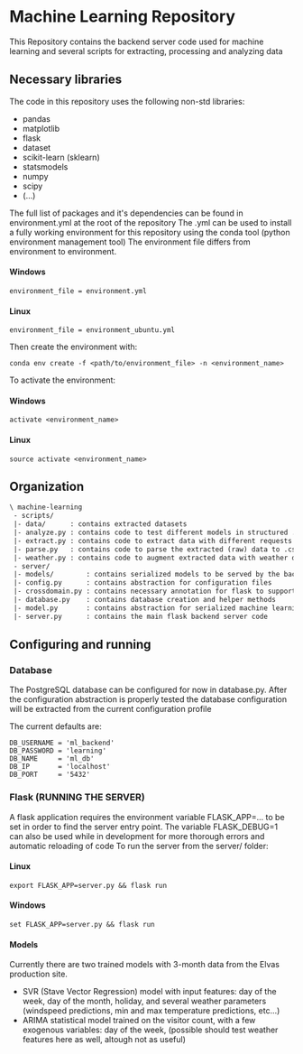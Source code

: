 # Machine Learning Repository

This Repository contains the backend server code used for machine learning and several scripts for extracting, processing and analyzing data

## Necessary libraries ##

The code in this repository uses the following non-std libraries:
* pandas
* matplotlib
* flask
* dataset
* scikit-learn (sklearn)
* statsmodels
* numpy
* scipy
* (...)

The full list of packages and it's dependencies can be found in environment.yml at the root of the repository
The .yml can be used to install a fully working environment for this repository using the conda tool (python environment management tool)
The environment file differs from environment to environment.


#### Windows ####
`environment_file = environment.yml`
#### Linux ####
`environment_file = environment_ubuntu.yml`

Then create the environment with:

`conda env create -f <path/to/environment_file> -n <environment_name>`

To activate the environment:

#### Windows ####
`activate <environment_name>`
#### Linux ####
`source activate <environment_name>`

## Organization ##

```html
\ machine-learning
 - scripts/
 |- data/ 	   : contains extracted datasets
 |- analyze.py : contains code to test different models in structured .csv data
 |- extract.py : contains code to extract data with different requests from CMX API
 |- parse.py   : contains code to parse the extracted (raw) data to .csv format
 |- weather.py : contains code to augment extracted data with weather data
 - server/
 |- models/        : contains serialized models to be served by the backend
 |- config.py      : contains abstraction for configuration files
 |- crossdomain.py : contains necessary annotation for flask to support cross-site requests in it's response
 |- database.py    : contains database creation and helper methods
 |- model.py       : contains abstraction for serialized machine learning models and a ModelServer to retrieve and load each model
 |- server.py      : contains the main flask backend server code
```

## Configuring and running ##
### Database ###
The PostgreSQL database can be configured for now in database.py. After the configuration abstraction is properly tested the database configuration will be extracted from the current configuration profile

The current defaults are: 

```
DB_USERNAME = 'ml_backend'
DB_PASSWORD = 'learning'
DB_NAME 	= 'ml_db'
DB_IP 		= 'localhost'
DB_PORT 	= '5432'
```

### Flask (RUNNING THE SERVER) ###
A flask application requires the environment variable FLASK_APP=... to be set in order to find the server entry point.
The variable FLASK_DEBUG=1 can also be used while in development for more thorough errors and automatic reloading of code
To run the server from the server/ folder:
#### Linux ####
`export FLASK_APP=server.py && flask run`
#### Windows ####
`set FLASK_APP=server.py && flask run`

#### Models ####

Currently there are two trained models with 3-month data from the Elvas production site.

- SVR (Stave Vector Regression) model with input features: day of the week, day of the month, holiday, and several weather parameters (windspeed predictions, min and max temperature predictions, etc...)
- ARIMA statistical model trained on the visitor count, with a few exogenous variables: day of the week, (possible should test weather features here as well, altough not as useful)
